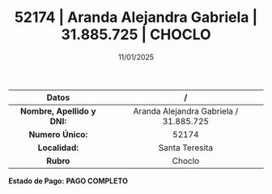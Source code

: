 ﻿---
title: 52174 | Aranda Alejandra Gabriela | 31.885.725 | CHOCLO
date: 11/01/2025
draft: false
tags: ['santa-teresita', 'titular', 'choclo']
---

|          **Datos**          |  /  |
|:---------------------------:|:---:|
| **Nombre, Apellido y DNI:** | Aranda Alejandra Gabriela / 31.885.725 |
|      **Numero Único:**      | 52174 |
|        **Localidad:**       | Santa Teresita |
|          **Rubro**          | Choclo |

**Estado de Pago:** **PAGO COMPLETO**
